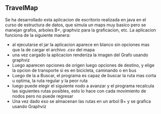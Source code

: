 ## TravelMap
Se ha desarrollado esta aplicacion de escritorio realizada en java en el curso de estructura de datos, que simula un maps muy basico
pero se manejan grafos, arboles B+, graphviz para la graficacion, etc.
La aplicacion funciona de la siguiente manera:
- al ejecutarse el jar la aplicacion aparece en blanco sin opciones mas que la de cargar el archivo .csv del mapa
- una vez cargado la aplicacion renderiza la imagen del Grafo usando graphviz
- Luego aparecen opciones de origen luego opciones de destino, y elige la opcion de transporte si es en bicicleta, caminando o en bus
- Luego de la a Buscar, el programa es capaz de buscar la ruta mas corta u optima, la ruta regular y la peor ruta
- luego puede elegir el siguiente nodo a avanzar y el programa recalcula las siguientes rutas posibles, esto lo hace con cada movimiento de nodos pero no puede regresar
- Una vez dado eso se almacenan las rutas en un arbol B+ y se grafica usando Graphviz
